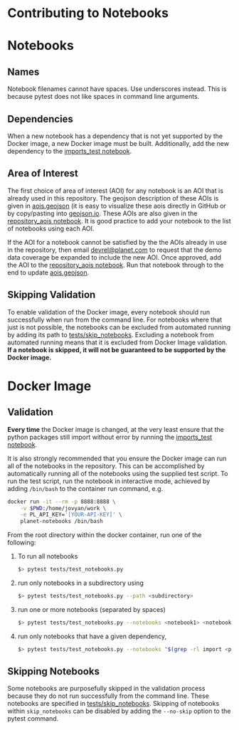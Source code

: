 # Contributing to Notebooks

# Notebooks

## Names

Notebook filenames cannot have spaces. Use underscores instead. This is
because pytest does not like spaces in command line arguments.

## Dependencies

When a new notebook has a dependency that is not yet supported by the Docker image,
a new Docker image must be built. Additionally, add the new dependency to the 
[imports_test notebook](dev/imports_test.ipynb).

## Area of Interest

The first choice of area of interest (AOI) for any notebook is an AOI that is 
already used in this repository. The geojson description of these AOIs is given
in [aois.geojson](dev/imports_test.ipynb) (it is easy to visualize these
aois directly in GitHub or by copy/pasting into [geojson.io](geojson.io).
These AOIs are also given in the 
[repository_aois notebook](dev/repository_aois.ipynb). It is good practice
to add your notebook to the list of notebooks using each AOI.

If the AOI for a notebook cannot be satisfied by the the AOIs already in use
in the repository, then email <devrel@planet.com> to request that the demo
data coverage be expanded to include the new AOI. Once approved, add the AOI to the 
[repository_aois notebook](dev/repository_aois.ipynb). Run that notebook
through to the end to update [aois.geojson](dev/imports_test.ipynb).

## Skipping Validation

To enable validation of the Docker image, every notebook should run successfully
when run from the command line. For notebooks where that just is not possible, 
the notebooks can be excluded from automated running by adding its path to 
[tests/skip_notebooks](tests/skip_notebooks). Excluding a notebook from automated running
means that it is excluded from Docker Image validation. **If a notebook is
skipped, it will not be guaranteed to be supported by the Docker image.**

# Docker Image

## Validation

**Every time** the Docker image is changed, at the very least ensure that the 
python packages still import without error by running the
[imports_test notebook](dev/imports_test.ipynb).

It is also strongly recommended that you ensure the Docker image can run all
of the notebooks in the repository. This can be accomplished by automatically
running all of the notebooks using the supplied test script. To run the test script,
run the notebook in interactive mode, achieved by adding `/bin/bash` to 
the container run command, e.g.
```bash
docker run -it --rm -p 8888:8888 \
    -v $PWD:/home/jovyan/work \
    -e PL_API_KEY='[YOUR-API-KEY]' \
    planet-notebooks /bin/bash
```

From the root directory within the docker container, run one of the following:

1. To run all notebooks
    ```bash
    $> pytest tests/test_notebooks.py
    ```
1. run only notebooks in a subdirectory using
    ```bash
    $> pytest tests/test_notebooks.py --path <subdirectory>
    ```
1. run one or more notebooks (separated by spaces)
    ```bash
    $> pytest tests/test_notebooks.py --notebooks <notebook1> <notebook2> <...>
    ```
1. run only notebooks that have a given dependency, <package>
    ```bash
    $> pytest tests/test_notebooks.py --notebooks "$(grep -rl import <package> jupyter-notebooks/)"
   ```

## Skipping Notebooks

Some notebooks are purposefully skipped in the validation process because they
do not run successfully from the command line. These notebooks are specified in
[tests/skip_notebooks](tests/skip_notebooks). Skipping of notebooks within
`skip_notebooks` can be disabled by adding the `--no-skip` option to the pytest
command.
